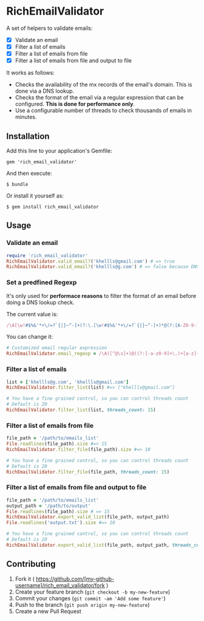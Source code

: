 # RichEmailValidator

A set of helpers to validate emails:

- [x] Validate an email
- [x] Filter a list of emails
- [x] Filter a list of emails from file
- [x] Filter a list of emails from file and output to file

It works as follows:

- Checks the availability of the mx records of the email's domain. This is done via a DNS lookup.
- Checks the format of the email via a regular expression that can be configured. **This is done for performance only**.
- Use a configurable number of threads to check thousands of emails in minutes.

## Installation

Add this line to your application's Gemfile:

    gem 'rich_email_validator'

And then execute:

    $ bundle

Or install it yourself as:

    $ gem install rich_email_validator

## Usage

### Validate an email

```ruby
require 'rich_email_validator'
RichEmailValidator.valid_email?('khellls@gmail.com') # => true
RichEmailValidator.valid_email?('khellls@g.com') # => false because DNS lookup check
```
### Set a predfined Regexp

It's only used for **performace reasons** to filter the format of an email before doing a DNS lookup check.

The current value is:

```ruby
/\A[\w!#$%&'*+\/=?`{|}~^-]+(?:\.[\w!#$%&'*+\/=?`{|}~^-]+)*@(?:[A-Z0-9-]+\.)+[A-Z]{2,6}\Z/i

```

You can change it:
```ruby
# Customized email regular expression
RichEmailValidator.email_regexp = /\A([^@\s]+)@((?:[-a-z0-9]+\.)+[a-z]{2,})\Z/i 

```

### Filter a list of emails

```ruby
list = ['khellls@g.com', 'khellls@gmail.com']
RichEmailValidator.filter_list(list) #=> ["khellls@gmail.com"]

# You have a fine grained control, so you can control threads count
# Default is 20
RichEmailValidator.filter_list(list, threads_count: 15)

```

### Filter a list of emails from file

```ruby
file_path = '/path/to/emails_list'
File.readlines(file_path).size #=> 15 
RichEmailValidator.filter_file(file_path).size #=> 10 

# You have a fine grained control, so you can control threads count
# Default is 20
RichEmailValidator.filter_file(file_path, threads_count: 15)

```

### Filter a list of emails from file and output to file

```ruby
file_path = '/path/to/emails_list'
output_path = '/path/to/output'
File.readlines(file_path).size # => 15 
RichEmailValidator.export_valid_list(file_path, output_path)
File.readlines('output.txt').size #=> 10 

# You have a fine grained control, so you can control threads count
# Default is 20
RichEmailValidator.export_valid_list(file_path, output_path, threads_count: 15)

```

## Contributing

1. Fork it ( https://github.com/[my-github-username]/rich_email_validator/fork )
2. Create your feature branch (`git checkout -b my-new-feature`)
3. Commit your changes (`git commit -am 'Add some feature'`)
4. Push to the branch (`git push origin my-new-feature`)
5. Create a new Pull Request
